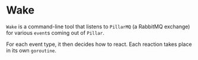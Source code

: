 # Wake
`Wake` is a command-line tool that listens to `PillarMQ` (a RabbitMQ exchange) for various `event`s coming out of `Pillar`.

For each event type, it then decides how to react. Each reaction takes place in its own `goroutine`.

